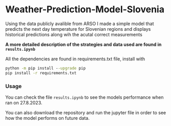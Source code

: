 # Weather-Prediction-Model-Slovenia
Using the data publicly avalible from ARSO I made a simple model that predicts the next day temperature for Slovenian regions and displays historical predictions along wih the acutal correct measurements

**A more detailed description of the strategies and data used are found in `results.ipynb`**

All the dependencies are found in requirements.txt file, install with
```cmd
python -m pip install --upgrade pip
pip install -r requirements.txt
```

### Usage
You can check the file `results.ipynb` to see the models performance when ran on 27.8.2023. 

You can also download the repository and run the jupyter file in order to see how the model performs on future data.